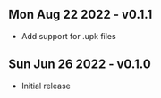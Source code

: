 ## Mon Aug 22 2022 - v0.1.1
- Add support for .upk files

## Sun Jun 26 2022 - v0.1.0
- Initial release
